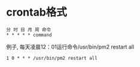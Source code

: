 crontab格式
===========

    
    分 时 日 月 周 命令
    * * * * * command

例子, 每天凌晨12：01运行命令/usr/bin/pm2 restart all
    
    1 0 * * * /usr/bin/pm2 restart all
    



